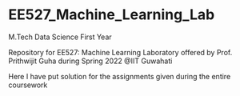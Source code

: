 # EE527_Machine_Learning_Lab

M.Tech Data Science First Year

Repository for EE527: Machine Learning Laboratory offered by Prof. Prithwijit Guha during Spring 2022 @IIT Guwahati

Here I have put solution for the assignments given during the entire coursework
